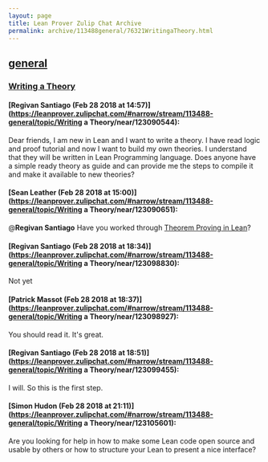 ```yaml
---
layout: page
title: Lean Prover Zulip Chat Archive 
permalink: archive/113488general/76321WritingaTheory.html
---
```


## [general](index.html)
### [Writing a Theory](76321WritingaTheory.html)

#### [Regivan Santiago (Feb 28 2018 at 14:57)](https://leanprover.zulipchat.com/#narrow/stream/113488-general/topic/Writing a Theory/near/123090544):
Dear friends, I am new in Lean and I want to write a theory. I have read logic and proof tutorial and now I want to build my own theories. I understand that they will be written in Lean Programming language. Does anyone have a simple ready theory as guide and can provide me the steps to compile it and make it available to new theories?

#### [Sean Leather (Feb 28 2018 at 15:00)](https://leanprover.zulipchat.com/#narrow/stream/113488-general/topic/Writing a Theory/near/123090651):
@**Regivan Santiago** Have you worked through [Theorem Proving in Lean](https://leanprover.github.io/theorem_proving_in_lean/)?

#### [Regivan Santiago (Feb 28 2018 at 18:34)](https://leanprover.zulipchat.com/#narrow/stream/113488-general/topic/Writing a Theory/near/123098830):
Not yet

#### [Patrick Massot (Feb 28 2018 at 18:37)](https://leanprover.zulipchat.com/#narrow/stream/113488-general/topic/Writing a Theory/near/123098927):
You should read it. It's great.

#### [Regivan Santiago (Feb 28 2018 at 18:51)](https://leanprover.zulipchat.com/#narrow/stream/113488-general/topic/Writing a Theory/near/123099455):
I will. So this is the first step.

#### [Simon Hudon (Feb 28 2018 at 21:11)](https://leanprover.zulipchat.com/#narrow/stream/113488-general/topic/Writing a Theory/near/123105601):
Are you looking for help in how to make some Lean code open source and usable by others or how to structure your Lean to present a nice interface?

